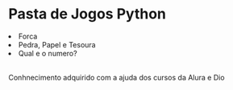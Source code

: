 <h1> Pasta de Jogos Python</h1>

<li>Forca </li>
<li> Pedra, Papel e Tesoura </li>
<li> Qual e o numero? </li>

<br>

<p>Conhnecimento adquirido com a ajuda dos cursos da Alura e Dio</p>
